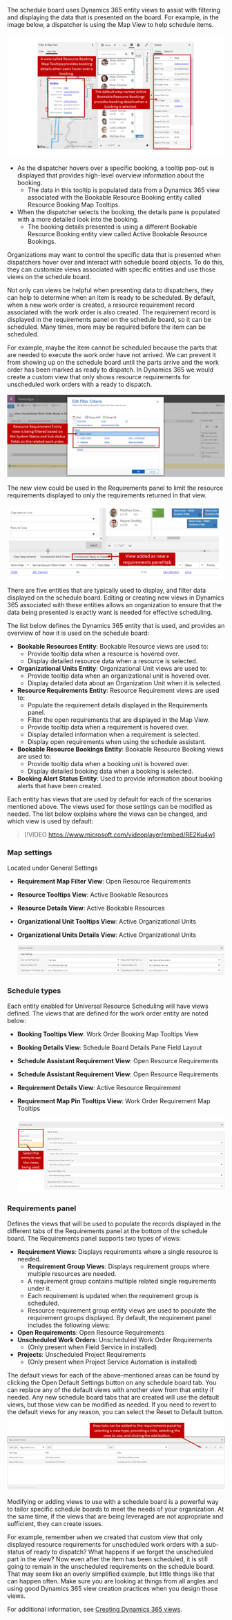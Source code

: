 The schedule board uses Dynamics 365 entity views to assist with filtering and displaying the data that is presented on the board. For example, in the image below, a dispatcher is using the Map View to help schedule items.

![schedule board](../media/csb-unit3-1.png)

-   As the dispatcher hovers over a specific booking, a tooltip pop-out is displayed that provides high-level overview information about the booking.
    -   The data in this tooltip is populated data from a Dynamics 365 view associated with the Bookable Resource Booking entity called Resource Booking Map Tooltips.
-   When the dispatcher selects the booking, the details pane is populated with a more detailed look into the booking.
    -   The booking details presented is using a different Bookable Resource Booking entity view called Active Bookable Resource Bookings.

Organizations may want to control the specific data that is presented when dispatchers hover over and interact with schedule board objects. To do this, they can customize views associated with specific entities and use those views on the schedule board.

Not only can views be helpful when presenting data to dispatchers, they can help to determine when an item is ready to be scheduled. By default, when a new work order is created, a resource requirement record associated with the work order is also created. The requirement record is displayed in the requirements panel on the schedule board, so it can be scheduled. Many times, more may be required before the item can be scheduled.

For example, maybe the item cannot be scheduled because the parts that are needed to execute the work order have not arrived. We can prevent it from showing up on the schedule board until the parts arrive and the work order has been marked as ready to dispatch. In Dynamics 365 we would create a custom view that only shows resource requirements for unscheduled work orders with a ready to dispatch.

![Edit Filter Criteria](../media/csb-unit3-2.png)

The new view could be used in the Requirements panel to limit the resource requirements displayed to only the requirements returned in that view.

![Requirements Panel Tab added](../media/csb-unit3-3.png)

There are five entities that are typically used to display, and filter data displayed on the schedule board. Editing or creating new views in Dynamics 365 associated with these entities allows an organization to ensure that the data being presented is exactly want is needed for effective scheduling.

The list below defines the Dynamics 365 entity that is used, and
provides an overview of how it is used on the schedule board:

-   **Bookable Resources Entity**: Bookable Resource views are used to:
    -   Provide tooltip data when a resource is hovered over.
    -   Display detailed resource data when a resource is selected.
-   **Organizational Units Entity**: Organizational Unit views are used to:
    -   Provide tooltip data when an organizational unit is hovered over.
    -   Display detailed data about an Organization Unit when it is selected.
-   **Resource Requirements Entity**: Resource Requirement views are used to:
    -   Populate the requirement details displayed in the Requirements panel.
    -   Filter the open requirements that are displayed in the Map View.
    -   Provide tooltip data when a requirement is hovered over.
    -   Display detailed information when a requirement is selected.
    -   Display open requirements when using the schedule assistant.
-   **Bookable Resource Bookings Entity**: Bookable Resource Booking views are used to:
    -   Provide tooltip data when a booking unit is hovered over.
    -   Display detailed booking data when a booking is selected.
-   **Booking Alert Status Entity**: Used to provide information about booking alerts that have been created.

Each entity has views that are used by default for each of the scenarios mentioned above. The views used for those settings can be modified as needed. The list below explains where the views can be changed, and which view is used by default:

> [!VIDEO https://www.microsoft.com/videoplayer/embed/RE2Ku4w]


### Map settings
Located under General Settings
- **Requirement Map Filter View**: Open Resource Requirements
- **Resource Tooltips View**: Active Bookable Resources
- **Resource Details View**: Active Bookable Resources
- **Organizational Unit Tooltips View**: Active Organizational Units
- **Organizational Units Details View**: Active Organizational Units

  ![Map Settings](../media/csb-unit3-4.png)

### Schedule types
Each entity enabled for Universal Resource Scheduling will have views defined. The views that are defined for the work order entity are noted below:

- **Booking Tooltips View**: Work Order Booking Map Tooltips View
- **Booking Details View**: Schedule Board Details Pane Field Layout
- **Schedule Assistant Requirement View**: Open Resource Requirements
- **Schedule Assistant Requirement View**: Open Resource Requirements
- **Requirement Details View**: Active Resource Requirement
- **Requirement Map Pin Tooltips View**: Work Order Requirement Map Tooltips

  ![Schedule Types:](../media/csb-unit3-5.png)

### Requirements panel
Defines the views that will be used to populate the records displayed in the different tabs of the Requirements panel at the bottom of the schedule board. The Requirements panel supports two types of views:
- **Requirement Views**: Displays requirements where a single resource is needed.
	-  **Requirement Group Views**: Displays requirement groups where multiple resources are needed.
	-   A requirement group contains multiple related single requirements under it.
	-   Each requirement is updated when the requirement group is scheduled.
	-   Resource requirement group entity views are used to populate the requirement groups displayed. By default, the requirement panel includes the following views:
-  **Open Requirements**: Open Resource Requirements
-  **Unscheduled Work Orders**: Unscheduled Work Order Requirements
	- (Only present when Field Service in installed)
-  **Projects**: Unscheduled Project Requirements
	- (Only present when Project Service Automation is installed)

The default views for each of the above-mentioned areas can be found by clicking the Open Default Settings button on any schedule board tab. You can replace any of the default views with another view from that entity if needed. Any new schedule board tabs that are created will use the default views, but those view can be modified as needed. If you need to revert to the default views for any reason, you can select the Reset to Default button.

![Requirements Panel](../media/csb-unit3-6.png)

Modifying or adding views to use with a schedule board is a powerful way to tailor specific schedule boards to meet the needs of your organization. At the same time, if the views that are being leveraged are not appropriate and sufficient, they can create issues.

For example, remember when we created that custom view that only displayed resource requirements for unscheduled work orders with a sub-status of ready to dispatch? What happens if we forget the
unscheduled part in the view? Now even after the item has been scheduled, it is still going to remain in the unscheduled requirements on the schedule board. That may seem like an overly simplified example,
but little things like that can happen often. Make sure you are looking at things from all angles and using good Dynamics 365 view creation practices when you design those views.

For additional information, see [Creating Dynamics 365 views](https://docs.microsoft.com/dynamics365/customer-engagement/customize/create-edit-views).

